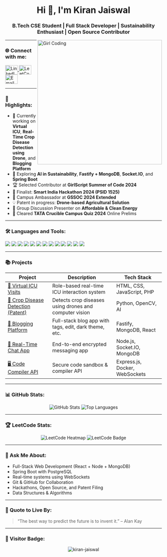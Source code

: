<h1 align="center">Hi 👋, I'm Kiran Jaiswal</h1>
<h3 align="center">B.Tech CSE Student | Full Stack Developer | Sustainability Enthusiast | Open Source Contributor</h3>
<img align="right" alt="Girl Coding" width="400" src="https://user-images.githubusercontent.com/134687040/273588178-79a7d269-2fd9-4c58-b172-8768b9f6a171.gif">







---

### 🌐 Connect with me:
<p align="left">
  <a href="https://linkedin.com/in/kiran-jaiswal-936263237" target="blank">
    <img align="center" src="https://raw.githubusercontent.com/rahuldkjain/github-profile-readme-generator/master/src/images/icons/Social/linked-in-alt.svg" alt="LinkedIn" height="30" width="40" />
  </a>
  <a href="https://leetcode.com/kiranjaiswal744/" target="blank">
    <img align="center" src="https://raw.githubusercontent.com/rahuldkjain/github-profile-readme-generator/master/src/images/icons/Social/leet-code.svg" alt="LeetCode" height="30" width="40" />
  </a>
  <a href="mailto:kiranjaiswal744@gmail.com" target="blank">
    <img align="center" src="https://www.vectorlogo.zone/logos/gmail/gmail-icon.svg" alt="Email" height="30" width="40" />
  </a>
</p>

---

### 🏅 Highlights:

- 🔭 Currently working on **Virtual ICU**, **Real-Time Crop Disease Detection using Drone**, and **Blogging Platform**
- 🧠 Exploring **AI in Sustainability**, **Fastify + MongoDB**, **Socket.IO**, and **Spring Boot**
- 🏆 Selected Contributor at **GirlScript Summer of Code 2024**
- 🚀 Finalist: **Smart India Hackathon 2024 (PSID 1525)**
- 🌱 Campus Ambassador at **GSSOC 2024 Extended**
- 💡 Patent in progress: **Drone-based Agricultural Solution**
- 📢 Group Discussion Presenter on **Affordable & Clean Energy**
- 🧠 Cleared **TATA Crucible Campus Quiz 2024** Online Prelims

---

### 🛠 Languages and Tools:
<p align="left">
  <img src="https://img.shields.io/badge/C++-00599C?style=for-the-badge&logo=cplusplus&logoColor=white" />
  <img src="https://img.shields.io/badge/Java-007396?style=for-the-badge&logo=java&logoColor=white" />
  <img src="https://img.shields.io/badge/JavaScript-F7DF1E?style=for-the-badge&logo=javascript&logoColor=black" />
  <img src="https://img.shields.io/badge/Python-3776AB?style=for-the-badge&logo=python&logoColor=white" />
  <img src="https://img.shields.io/badge/React-20232A?style=for-the-badge&logo=react&logoColor=61DAFB" />
  <img src="https://img.shields.io/badge/Node.js-43853D?style=for-the-badge&logo=node.js&logoColor=white" />
  <img src="https://img.shields.io/badge/Express.js-000000?style=for-the-badge&logo=express&logoColor=white" />
  <img src="https://img.shields.io/badge/MongoDB-4EA94B?style=for-the-badge&logo=mongodb&logoColor=white" />
  <img src="https://img.shields.io/badge/PostgreSQL-336791?style=for-the-badge&logo=postgresql&logoColor=white" />
  <img src="https://img.shields.io/badge/Git-F05032?style=for-the-badge&logo=git&logoColor=white" />
  <img src="https://img.shields.io/badge/Postman-FF6C37?style=for-the-badge&logo=postman&logoColor=white" />
  <img src="https://img.shields.io/badge/Figma-F24E1E?style=for-the-badge&logo=figma&logoColor=white" />
  <img src="https://img.shields.io/badge/PowerPoint-B7472A?style=for-the-badge&logo=microsoft-powerpoint&logoColor=white" />
</p>

---

### 📚 Projects
| Project | Description | Tech Stack |
|--------|-------------|------------|
| [🧠 Virtual ICU Visits](https://github.com/kiran-jaiswal/Virtual-ICU-Visits-Project.git) | Role-based real-time ICU interaction system | HTML, CSS, JavaScript, PHP |
| [🌾 Crop Disease Detection (Patent)](https://github.com/kiran-jaiswal/Drone-Detection-Project) | Detects crop diseases using drones and computer vision | Python, OpenCV, AI |
| [📝 Blogging Platform](https://github.com/kiran-jaiswal/Blogging_Website) | Full-stack blog app with tags, edit, dark theme, etc. | Fastify, MongoDB, React |
| [💬 Real-Time Chat App](https://github.com/kiran-jaiswal/Real-Time-Chat) | End-to-end encrypted messaging app | Node.js, Socket.IO, MongoDB |
| [🖥️ Code Compiler API](https://github.com/kiran-jaiswal/Online-Code-Compiler) | Secure code sandbox & compiler API | Express.js, Docker, WebSockets |

---

### 📊 GitHub Stats:
<p align="center">
  <img src="https://github-readme-stats.vercel.app/api?username=kiran-jaiswal&show_icons=true&theme=radical" alt="GitHub Stats" />
  <img src="https://github-readme-stats.vercel.app/api/top-langs/?username=kiran-jaiswal&layout=compact&theme=radical" alt="Top Languages" />
</p>

---

### 🏆 LeetCode Stats:
<p align="center">
  <img src="https://leetcard.jacoblin.cool/kiranjaiswal744?theme=dark" alt="LeetCode Heatmap" />
  <img src="https://leetcode-badge-showcase.vercel.app/api?username=kiranjaiswal744&theme=dark&animated=true" alt="LeetCode Badge" />
</p>

---

### 💬 Ask Me About:
- Full-Stack Web Development (React + Node + MongoDB)
- Spring Boot with PostgreSQL
- Real-time systems using WebSockets
- Git & GitHub for Collaboration
- Hackathons, Open Source, and Patent Filing
- Data Structures & Algorithms

---

### 🎯 Quote to Live By:
> “The best way to predict the future is to invent it.” – Alan Kay

---

### 📌 Visitor Badge:
<p align="center">
  <img src="https://komarev.com/ghpvc/?username=kiran-jaiswal&label=Profile%20views&color=0e75b6&style=flat" alt="kiran-jaiswal" />
</p>
